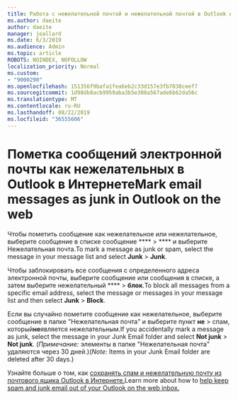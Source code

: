 ```yaml
---
title: Работа с нежелательной почтой и нежелательной почтой в Outlook в Интернете
ms.author: daeite
author: daeite
manager: joallard
ms.date: 6/3/2019
ms.audience: Admin
ms.topic: article
ROBOTS: NOINDEX, NOFOLLOW
localization_priority: Normal
ms.custom:
- "9000290"
ms.openlocfilehash: 151356f9bafa1fea6eb2c33d157e3fb7038ceef7
ms.sourcegitcommit: 1d98db8acb9959aba3b5e308a567ade6b62da56c
ms.translationtype: MT
ms.contentlocale: ru-RU
ms.lasthandoff: 08/22/2019
ms.locfileid: "36555606"
---
```

# <a name="mark-email-messages-as-junk-in-outlook-on-the-web"></a><span data-ttu-id="80b14-102">Пометка сообщений электронной почты как нежелательных в Outlook в Интернете</span><span class="sxs-lookup"><span data-stu-id="80b14-102">Mark email messages as junk in Outlook on the web</span></span>

<span data-ttu-id="80b14-103">Чтобы пометить сообщение как нежелательное или нежелательное, выберите сообщение в списке сообщение \*\*\*\* > \*\*\*\* и выберите Нежелательная почта.</span><span class="sxs-lookup"><span data-stu-id="80b14-103">To mark a message as junk or spam, select the message in your message list and select **Junk** > **Junk**.</span></span>

<span data-ttu-id="80b14-104">Чтобы заблокировать все сообщения с определенного адреса электронной почты, выберите сообщение или сообщения в списке, а затем выберите нежелательный \*\*\*\* > **блок**.</span><span class="sxs-lookup"><span data-stu-id="80b14-104">To block all messages from a specific email address, select the message or messages in your message list and then select **Junk** > **Block**.</span></span>

<span data-ttu-id="80b14-105">Если вы случайно пометите сообщение как нежелательное, выберите сообщение в папке "Нежелательная почта" и выберите пункт **не** > спам, который**не**является нежелательным.</span><span class="sxs-lookup"><span data-stu-id="80b14-105">If you accidentally mark a message as junk, select the message in your Junk Email folder and select **Not junk** > **Not junk**.</span></span> <span data-ttu-id="80b14-106">(*Примечание:* элементы в папке "Нежелательная почта" удаляются через 30 дней.)</span><span class="sxs-lookup"><span data-stu-id="80b14-106">(*Note:* Items in your Junk Email folder are deleted after 30 days.)</span></span>

<span data-ttu-id="80b14-107">Узнайте больше о том, как [сохранять спам и нежелательную почту из почтового ящика Outlook в Интернете.](https://support.office.com/article/db786e79-54e2-40cc-904f-d89d57b7f41d)</span><span class="sxs-lookup"><span data-stu-id="80b14-107">Learn more about how to [help keep spam and junk email out of your Outlook on the web inbox.](https://support.office.com/article/db786e79-54e2-40cc-904f-d89d57b7f41d)</span></span>